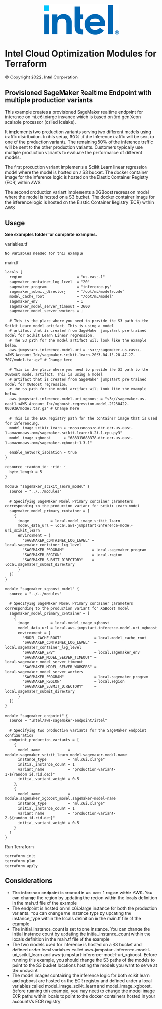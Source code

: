 <p align="center">
  <img src="https://github.com/intel/terraform-intel-aws-sagemaker-endpoint/blob/main/images/logo-classicblue-800px.png?raw=true" alt="Intel Logo" width="250"/>
</p>

# Intel Cloud Optimization Modules for Terraform

© Copyright 2022, Intel Corporation

## Provisioned SageMaker Realtime Endpoint with multiple production variants

This example creates a provisioned SageMaker realtime endpoint for inference on ml.c6i.xlarge instance which is based on 3rd gen Xeon scalable processor (called Icelake). 

It implements two production variants serving two different models using traffic distribution. In this setup, 50% of the inference traffic will be sent to one of the production variants. The remaining 50% of the inference traffic will be sent to the other production variants. Customers typically use multiple production variants to evaluate the performance of different models.

The first production variant implements a Scikit Learn linear regression model where the model is hosted on a S3 bucket. The docker container image for the inference logic is hosted on the Elastic Container Registry (ECR) within AWS

The second production variant implements a XGBoost regression model where the model is hosted on a S3 bucket. The docker container image for the inference logic is hosted on the Elastic Container Registry (ECR) within AWS

## Usage

**See examples folder for complete examples.**

variables.tf

```hcl
No variables needed for this example
```
main.tf
```hcl
locals {
  region                         = "us-east-1"
  sagemaker_container_log_level  = "20"
  sagemaker_program              = "inference.py"
  sagemaker_submit_directory     = "/opt/ml/model/code"
  model_cache_root               = "/opt/ml/model"
  sagemaker_env                  = 1
  sagemaker_model_server_timeout = 3600
  sagemaker_model_server_workers = 1

  # This is the place where you need to provide the S3 path to the Scikit Learn model artifact. This is using a model
  # artifact that is created from SageMaker jumpstart pre-trained model for Scikit Learn Linear regression.
  # The S3 path for the model artifact will look like the example below.
  aws-jumpstart-inference-model-uri = "s3://sagemaker-us-east1-<AWS_Account_Id>/sagemaker-scikit-learn-2023-04-18-20-47-27-707/model.tar.gz" # Change here

  # This is the place where you need to provide the S3 path to the XGBoost model artifact. This is using a model
  # artifact that is created from SageMaker jumpstart pre-trained model for XGBoost regression.
  # The S3 path for the model artifact will look like the example below.
  aws-jumpstart-inference-model-uri_xgboost = "s3://sagemaker-us-east1-<AWS_Account_Id>/xgboost-regression-model-20230422-003939/model.tar.gz" # Change here

  # This is the ECR registry path for the container image that is used for inferencing.
  model_image_scikit_learn = "683313688378.dkr.ecr.us-east-1.amazonaws.com/sagemaker-scikit-learn:0.23-1-cpu-py3"
  model_image_xgboost      = "683313688378.dkr.ecr.us-east-1.amazonaws.com/sagemaker-xgboost:1.3-1"

  enable_network_isolation = true
}

resource "random_id" "rid" {
  byte_length = 5
}

module "sagemaker_scikit_learn_model" {
  source = "../../modules"

  # Specifying SageMaker Model Primary container parameters corresponding to the production variant for Scikit Learn model
  sagemaker_model_primary_container = [
    {
      image          = local.model_image_scikit_learn
      model_data_url = local.aws-jumpstart-inference-model-uri_scikit_learn
      environment = {
        "SAGEMAKER_CONTAINER_LOG_LEVEL" = local.sagemaker_container_log_level
        "SAGEMAKER_PROGRAM"             = local.sagemaker_program
        "SAGEMAKER_REGION"              = local.region
        "SAGEMAKER_SUBMIT_DIRECTORY"    = local.sagemaker_submit_directory
      }
  }]
}

module "sagemaker_xgboost_model" {
  source = "../../modules"

  # Specifying SageMaker Model Primary container parameters corresponding to the production variant for XGBoost model
  sagemaker_model_primary_container = [
    {
      image          = local.model_image_xgboost
      model_data_url = local.aws-jumpstart-inference-model-uri_xgboost
      environment = {
        "MODEL_CACHE_ROOT"               = local.model_cache_root
        "SAGEMAKER_CONTAINER_LOG_LEVEL"  = local.sagemaker_container_log_level
        "SAGEMAKER_ENV"                  = local.sagemaker_env
        "SAGEMAKER_MODEL_SERVER_TIMEOUT" = local.sagemaker_model_server_timeout
        "SAGEMAKER_MODEL_SERVER_WORKERS" = local.sagemaker_model_server_workers
        "SAGEMAKER_PROGRAM"              = local.sagemaker_program
        "SAGEMAKER_REGION"               = local.region
        "SAGEMAKER_SUBMIT_DIRECTORY"     = local.sagemaker_submit_directory
      }
  }]
}

module "sagemaker_endpoint" {
  source = "intel/aws-sagemaker-endpoint/intel"

  # Specifying two production variants for the SageMaker endpoint configuration
  endpoint_production_variants = [
    {
      model_name             = module.sagemaker_scikit_learn_model.sagemaker-model-name
      instance_type          = "ml.c6i.xlarge"
      initial_instance_count = 1
      variant_name           = "production-variant-1-${random_id.rid.dec}"
      initial_variant_weight = 0.5
    },
    {
      model_name             = module.sagemaker_xgboost_model.sagemaker-model-name
      instance_type          = "ml.c6i.xlarge"
      initial_instance_count = 1
      variant_name           = "production-variant-2-${random_id.rid.dec}"
      initial_variant_weight = 0.5
    }
  ]
}
```

Run Terraform

```hcl
terraform init  
terraform plan
terraform apply 
```
## Considerations
- The inference endpoint is created in us-east-1 region within AWS. You can change the region by updating the region within the locals definition in the main.tf file of the example
- The endpoint is hosted on ml.c6i.xlarge instance for both the production variants. You can change the instance type by updating the instance_type within the locals definition in the main.tf file of the example
- The initial_instance_count is set to one instance. You can change the initial instance count by updating the initial_instance_count within the locals definition in the main.tf file of the example
- The two models used for inference is hosted on a S3 bucket and defined under local variables called aws-jumpstart-inference-model-uri_scikit_learn and aws-jumpstart-inference-model-uri_xgboost. Before running this example, you should change the S3 paths of the models to point to the S3 bucket locations hosting the models you want to serve at the endpoint
- The model images containing the inference logic for both scikit learn and xgboost are hosted on the ECR registry and defined under a local variables called model_image_scikit_learn and model_image_xgboost. Before running this example, you may need to change the model image ECR paths within locals to point to the docker containers hosted in your accounts's ECR registry